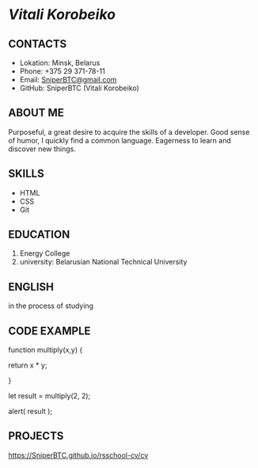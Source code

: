 # ***Vitali Korobeiko***

## **CONTACTS**
 * Lokation: Minsk, Belarus
 * Phone: +375 29 371-78-11
 * Email: SniperBTC@gmail.com
 * GitHub: SniperBTC (Vitali Korobeiko)

## **ABOUT ME**
Purposeful, a great desire to acquire the skills of a developer. Good sense of humor, I quickly find a common language. Eagerness to learn and discover new things.
## **SKILLS**
 * HTML
 * CSS
 * Git
## **EDUCATION**
 1. Energy College
 2. university: Belarusian National Technical University
## **ENGLISH**
in the process of studying
## **CODE EXAMPLE**
function multiply(x,y) {

return x * y;

}

let result = multiply(2, 2);

alert( result );
## **PROJECTS** 
https://SniperBTC.github.io/rsschool-cv/cv






 
 
 

